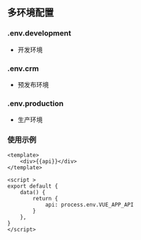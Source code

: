 ## 多环境配置

### .env.development
- 开发环境

### .env.crm
- 预发布环境

### .env.production
- 生产环境


### 使用示例
```vue
<template>
    <div>{{api}}</div>
</template>

<script >
export default {
    data() {
        return {
            api: process.env.VUE_APP_API
        }
    },
}
</script>
```
